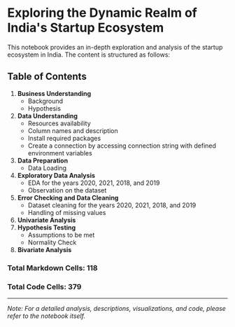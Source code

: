 
# Exploring the Dynamic Realm of India's Startup Ecosystem

This notebook provides an in-depth exploration and analysis of the startup ecosystem in India. The content is structured as follows:

## Table of Contents
1. **Business Understanding**
    - Background
    - Hypothesis
2. **Data Understanding**
    - Resources availability
    - Column names and description
    - Install required packages
    - Create a connection by accessing connection string with defined environment variables
3. **Data Preparation**
    - Data Loading
4. **Exploratory Data Analysis**
    - EDA for the years 2020, 2021, 2018, and 2019
    - Observation on the dataset
5. **Error Checking and Data Cleaning**
    - Dataset cleaning for the years 2020, 2021, 2018, and 2019
    - Handling of missing values
6. **Univariate Analysis**
7. **Hypothesis Testing**
    - Assumptions to be met
    - Normality Check
8. **Bivariate Analysis**

### Total Markdown Cells: 118
### Total Code Cells: 379

---

*Note: For a detailed analysis, descriptions, visualizations, and code, please refer to the notebook itself.*
